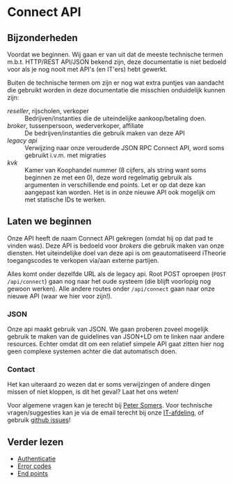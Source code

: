 # Connect API
## Bijzonderheden
Voordat we beginnen. Wij gaan er van uit dat de meeste technische termen m.b.t. HTTP/REST API/JSON bekend zijn, deze documentatie is niet bedoeld voor als je nog nooit met API's (en IT'ers) hebt gewerkt.

Buiten de technische termen om zijn er nog wat extra puntjes van aandacht die gebruikt worden in deze documentatie die misschien onduidelijk kunnen zijn:
<dl>
<dt><dfn>reseller</dfn>, rijscholen, verkoper</dt>
<dd>Bedrijven/instanties die de uiteindelijke aankoop/betaling doen.</dd>
<dt><dfn>broker</dfn>, tussenpersoon, wederverkoper, affiliate</dt>
<dd>De bedrijven/instanties die gebruik maken van deze API</dd>
<dt><dfn>legacy api</dfn></dt>
<dd>Verwijzing naar onze verouderde JSON RPC Connect API, word soms gebruikt i.v.m. met migraties</dd>
<dt><dfn>kvk</dfn></dt>
<dd>Kamer van Koophandel nummer (8 cijfers, als string want soms beginnen ze met een 0), deze word regelmatig gebruik als argumenten in verschillende end points. Let er op dat deze kan aangepast kan worden. Het is in onze nieuwe API ook mogelijk om met statische IDs te werken.</dd>
</dl>

## Laten we beginnen
Onze API heeft de naam Connect API gekregen (omdat hij op dat pad te vinden was). Deze API is bedoeld voor <dfn id="broker">brokers</dfn> die gebruik maken van onze diensten.  Het uiteindelijke doel van deze api is om geautomatiseerd iTheorie toegangscodes te verkopen via/aan externe partijen.

Alles komt onder dezelfde URL als de legacy api. Root POST oproepen (`POST /api/connect`) gaan nog naar het oude systeem (die blijft voorlopig nog gewoon werken). Alle andere routes onder `/api/connect` gaan naar onze nieuwe API (waar we hier voor zijn!).

### JSON
Onze api maakt gebruik van JSON. We gaan proberen zoveel mogelijk gebruik te maken van de guidelines van JSON+LD om te linken naar andere resources. Echter omdat dit om een relatief simpele API gaat zitten hier nog geen complexe systemen achter die dat automatisch doen. 

### Contact
Het kan uiteraard zo wezen dat er soms verwijzingen of andere dingen missen of niet kloppen, is dit het geval? Laat het ons weten!

Voor algemene vragen kan je terecht bij [Peter Somers](mailto:p.somers@lensmedia.nl). Voor technische vragen/suggesties kan je via de email terecht bij onze [IT-afdeling](mailto:it@lensmedia.nl), of gebruik [github issues](https://github.com/lensmedia/itheorie.nl-public/issues)!

## Verder lezen
* [Authenticatie](authenticatie.md)
* [Error codes](error-codes.md)
* [End points](end-points.md)
